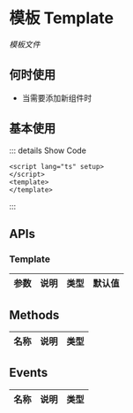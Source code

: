 # 模板 Template

<GlobalElement />

*模板文件*

## 何时使用

- 当需要添加新组件时

<script setup lang="ts">
</script>

## 基本使用

::: details Show Code

```vue
<script lang="ts" setup>
</script>
<template>
</template>
```

:::

## APIs

### Template

参数 | 说明 | 类型 | 默认值
:-- | :-- | :-- | :--

## Methods

名称 | 说明 | 类型
:-- | :-- | :--

## Events

名称 | 说明 | 类型
:-- | :-- | :--
